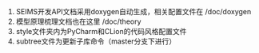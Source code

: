 ﻿1. SEIMS开发API文档采用doxygen自动生成，相关配置文件在 /doc/doxygen
2. 模型原理梳理文档也在这里 /doc/theory
3. style文件夹内为PyCharm和CLion的代码风格配置文件
4. subtree文件为更新子库命令（master分支下进行）